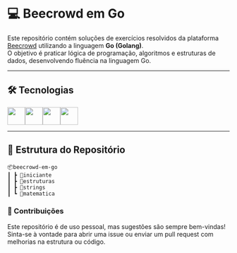 # 💻 Beecrowd em Go

Este repositório contém soluções de exercícios resolvidos da plataforma [Beecrowd](https://www.beecrowd.com.br/) utilizando a linguagem **Go (Golang)**.  
O objetivo é praticar lógica de programação, algoritmos e estruturas de dados, desenvolvendo fluência na linguagem Go.

---

## 🛠 Tecnologias

<div style="display: flex; flex-wrap: wrap;">
  <img src="https://cdn.jsdelivr.net/gh/devicons/devicon/icons/go/go-original.svg" width="40px" />
  <img src="https://cdn.jsdelivr.net/gh/devicons/devicon/icons/git/git-original.svg" width="40px" />
  <img src="https://cdn.jsdelivr.net/gh/devicons/devicon/icons/github/github-original.svg" width="40px" />
  <img src="https://cdn.jsdelivr.net/gh/devicons/devicon/icons/vscode/vscode-original.svg" width="40px" />
</div>

---

## 📁 Estrutura do Repositório
```
📦beecrowd-em-go
┃ ┣ 📂iniciante
┃ ┣ 📂estruturas
┃ ┣ 📂strings
┃ ┗ 📂matematica
```  

### 🤝 Contribuições

Este repositório é de uso pessoal, mas sugestões são sempre bem-vindas!
Sinta-se à vontade para abrir uma issue ou enviar um pull request com melhorias na estrutura ou código.


